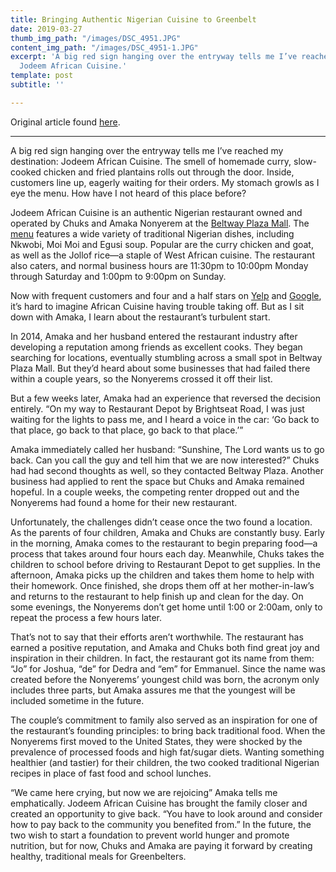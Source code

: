 ```yaml
---
title: Bringing Authentic Nigerian Cuisine to Greenbelt
date: 2019-03-27
thumb_img_path: "/images/DSC_4951.JPG"
content_img_path: "/images/DSC_4951-1.JPG"
excerpt: 'A big red sign hanging over the entryway tells me I’ve reached my destination:
  Jodeem African Cuisine.'
template: post
subtitle: ''

---
```

Original article found [here](https://www.greenbeltonline.org/bringing-authentic-nigerian-cuisine-to-greenbelt/).

***

A big red sign hanging over the entryway tells me I’ve reached my destination: Jodeem African Cuisine. The smell of homemade curry, slow-cooked chicken and fried plantains rolls out through the door. Inside, customers line up, eagerly waiting for their orders. My stomach growls as I eye the menu. How have I not heard of this place before?

Jodeem African Cuisine is an authentic Nigerian restaurant owned and operated by Chuks and Amaka Nonyerem at the [Beltway Plaza Mall](http://www.beltwayplazamall.com/). The [menu](https://www.yelp.com/biz_photos/jodeem-african-cuisine-greenbelt?select=cQsoUwp2AXaaRqNubfBisg) features a wide variety of traditional Nigerian dishes, including Nkwobi, Moi Moi and Egusi soup. Popular are the curry chicken and goat, as well as the Jollof rice—a staple of West African cuisine. The restaurant also caters, and normal business hours are 11:30pm to 10:00pm Monday through Saturday and 1:00pm to 9:00pm on Sunday.

Now with frequent customers and four and a half stars on [Yelp](https://www.yelp.com/biz/jodeem-african-cuisine-greenbelt) and [Google](https://www.google.com/search?client=firefox-b-1-d&q=jodeem+african+cuisine#lrd=0x89b7c3fc6ad9cce1:0x42c2cbdbdd389640,1,,,), it’s hard to imagine African Cuisine having trouble taking off. But as I sit down with Amaka, I learn about the restaurant’s turbulent start.

In 2014, Amaka and her husband entered the restaurant industry after developing a reputation among friends as excellent cooks. They began searching for locations, eventually stumbling across a small spot in Beltway Plaza Mall. But they’d heard about some businesses that had failed there within a couple years, so the Nonyerems crossed it off their list.

But a few weeks later, Amaka had an experience that reversed the decision entirely. “On my way to Restaurant Depot by Brightseat Road, I was just waiting for the lights to pass me, and I heard a voice in the car: ‘Go back to that place, go back to that place, go back to that place.’”

Amaka immediately called her husband: “Sunshine, The Lord wants us to go back. Can you call the guy and tell him that we are now interested?” Chuks had had second thoughts as well, so they contacted Beltway Plaza. Another business had applied to rent the space but Chuks and Amaka remained hopeful. In a couple weeks, the competing renter dropped out and the Nonyerems had found a home for their new restaurant.

Unfortunately, the challenges didn’t cease once the two found a location. As the parents of four children, Amaka and Chuks are constantly busy. Early in the morning, Amaka comes to the restaurant to begin preparing food—a process that takes around four hours each day. Meanwhile, Chuks takes the children to school before driving to Restaurant Depot to get supplies. In the afternoon, Amaka picks up the children and takes them home to help with their homework. Once finished, she drops them off at her mother-in-law’s and returns to the restaurant to help finish up and clean for the day. On some evenings, the Nonyerems don’t get home until 1:00 or 2:00am, only to repeat the process a few hours later.

That’s not to say that their efforts aren’t worthwhile. The restaurant has earned a positive reputation, and Amaka and Chuks both find great joy and inspiration in their children. In fact, the restaurant got its name from them: “Jo” for Joshua, “de” for Dedra and “em” for Emmanuel. Since the name was created before the Nonyerems’ youngest child was born, the acronym only includes three parts, but Amaka assures me that the youngest will be included sometime in the future.

The couple’s commitment to family also served as an inspiration for one of the restaurant’s founding principles: to bring back traditional food. When the Nonyerems first moved to the United States, they were shocked by the prevalence of processed foods and high fat/sugar diets. Wanting something healthier (and tastier) for their children, the two cooked traditional Nigerian recipes in place of fast food and school lunches.

“We came here crying, but now we are rejoicing” Amaka tells me emphatically. Jodeem African Cuisine has brought the family closer and created an opportunity to give back. “You have to look around and consider how to pay back to the community you benefited from.” In the future, the two wish to start a foundation to prevent world hunger and promote nutrition, but for now, Chuks and Amaka are paying it forward by creating healthy, traditional meals for Greenbelters.